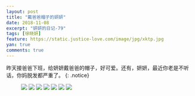 ```yaml
---
layout: post
title: "戴爸爸帽子的妍妍"
date: 2018-11-08
excerpt: "妍妍的日记-79"
tags: [徐晓妍]
feature: https://static.justice-love.com/image/jpg/xktp.jpg
yan: true
comments: true
---
```

昨天接爸爸下班，给妍妍戴爸爸的帽子，好可爱。还有，妍妍，最近你老是不听话，你妈脱发都严重了。
{: .notice}
<figure>
    <img src="{{ site.staticUrl }}/yanyan/image/maozi1.jpg" />
    <img src="{{ site.staticUrl }}/yanyan/image/maozi2.jpg" />
    <img src="{{ site.staticUrl }}/yanyan/image/maozi3.jpg" />
    <img src="{{ site.staticUrl }}/yanyan/image/maozi4.jpg" />
    <img src="{{ site.staticUrl }}/yanyan/image/maozi5.jpg" />
    <img src="{{ site.staticUrl }}/yanyan/image/maozi6.jpg" />
    <img src="{{ site.staticUrl }}/yanyan/image/maozi7.jpg" />
</figure>
